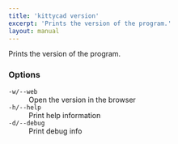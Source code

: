 ```yaml
---
title: 'kittycad version'
excerpt: 'Prints the version of the program.'
layout: manual
---
```


Prints the version of the program.

### Options

<dl class="flags">
   <dt><code>-w/--web</code></dt>
   <dd>Open the version in the browser</dd>

   <dt><code>-h/--help</code></dt>
   <dd>Print help information</dd>

   <dt><code>-d/--debug</code></dt>
   <dd>Print debug info</dd>
</dl>
